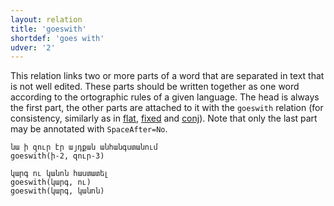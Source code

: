 ```yaml
---
layout: relation
title: 'goeswith'
shortdef: 'goes with'
udver: '2'
---
```


This relation links two or more parts of a word that are separated in text that is not well edited.
These parts should be written together as one word according to the ortographic rules of a given language.
The head is always the first part, the other parts are attached to it with the `goeswith` relation
(for consistency, similarly as in [flat](), [fixed]() and [conj]()).
Note that only the last part may be annotated with `SpaceAfter=No`.

~~~ sdparse
նա ի զուր էր այդքան անհանգստանում
goeswith(ի-2, զուր-3)
~~~

~~~ sdparse
կարգ ու կանոն հաստատել
goeswith(կարգ, ու)
goeswith(կարգ, կանոն)
~~~
